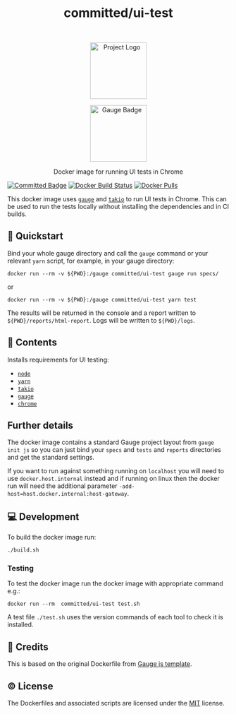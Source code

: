 <h1 align="center"> committed/ui-test </h1>
<br>
<p align="center">
  <img src="https://committed.software/Logo.svg" width="128px" alt="Project Logo"/>
</p>
<p align="center">
  <img src="https://gauge.org/Gauge_Badge.svg" width="128px" alt="Gauge Badge"/>
</p>

<p align="center">
  Docker image for running UI tests in Chrome
</p>

[![Committed Badge](https://img.shields.io/endpoint?url=https%3A%2F%2Fcommitted.software%2Fbadge)](https://committed.io)
[![Docker Build Status](https://img.shields.io/docker/cloud/build/committed/ui-test?style=flat-square)](https://hub.docker.com/r/committed/ui-test)
[![Docker Pulls](https://img.shields.io/docker/pulls/committed/ui-test?style=flat-square)](https://hub.docker.com/r/committed/ui-test)

This docker image uses [`gauge`](https://gauge.org/) and [`takio`](https://taiko.dev/) to run UI tests in Chrome. This can be used to run the tests locally without installing the dependencies and in CI builds.

## 🚀 Quickstart

Bind your whole gauge directory and call the `gauge` command or your relevant `yarn` script, for example, in your gauge directory:

```
docker run --rm -v ${PWD}:/gauge committed/ui-test gauge run specs/
```

or

```
docker run --rm -v ${PWD}:/gauge committed/ui-test yarn test
```

The results will be returned in the console and a report written to `${PWD}/reports/html-report`. Logs will be written to `${PWD}/logs`.

## 📁 Contents

Installs requirements for UI testing:

- [`node`](https://nodejs.org/)
- [`yarn`](https://yarnpkg.com/)
- [`takio`](https://taiko.dev/)
- [`gauge`](https://gauge.org/)
- [`chrome`](https://www.google.com/intl/en_uk/chrome/)

## Further details

The docker image contains a standard Gauge project layout from `gauge init js` so you can just bind your `specs` and `tests` and `reports` directories and get the standard settings.

If you want to run against something running on `localhost` you will need to use `docker.host.internal` instead and if running on linux then the docker run will need the additional parameter `-add-host=host.docker.internal:host-gateway`.

## 💻 Development

To build the docker image run:

```bash
./build.sh
```

### Testing

To test the docker image run the docker image with appropriate command e.g.:

```docker
docker run --rm  committed/ui-test test.sh
```

A test file `./test.sh` uses the version commands of each tool to check it is installed.

## 👏 Credits

This is based on the original Dockerfile from [Gauge js template](https://github.com/getgauge/gauge-js).

## ©️ License

The Dockerfiles and associated scripts are licensed under the [MIT](/LICENSE) license.
